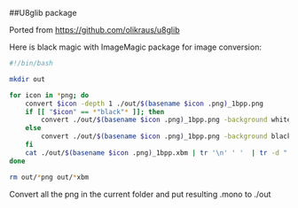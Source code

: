 ##U8glib package 

Ported from https://github.com/olikraus/u8glib


Here is black magic with ImageMagic package  for image conversion:



```bash
#!/bin/bash

mkdir out

for icon in *png; do
    convert $icon -depth 1 ./out/$(basename $icon .png)_1bpp.png
    if [[ "$icon" == *"black"* ]]; then
        convert ./out/$(basename $icon .png)_1bpp.png -background white -alpha Background ./out/$(basename $icon .png)_1bpp.xbm
    else
        convert ./out/$(basename $icon .png)_1bpp.png -background black -alpha Background ./out/$(basename $icon .png)_1bpp.xbm
    fi
    cat ./out/$(basename $icon .png)_1bpp.xbm | tr '\n' ' '  | tr -d " " |sed  -e s'#^.*{##g'  | sed s'#,}##' |sed s'/;//' | xxd -r -p > ./out/$(basename $icon .png).xbm.mono
done

rm out/*png out/*xbm
```

Convert all the png in the current folder and put resulting .mono to ./out

